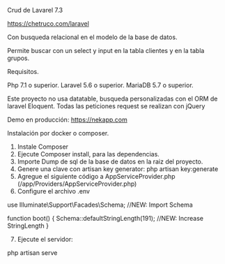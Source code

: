 Crud de Lavarel 7.3

https://chetruco.com/laravel

Con busqueda relacional en el modelo de la base de datos.

Permite buscar con un select y input en la tabla clientes y en la tabla grupos.

Requisitos.

Php 7.1 o superior.
Laravel 5.6 o superior.
MariaDB 5.7 o superior.


Este proyecto no usa datatable, busqueda personalizadas con el ORM de laravel Eloquent.
Todas las peticiones request se realizan con jQuery

Demo en producción:
https://nekapp.com

Instalación por docker o composer.

1. Instale Composer
2. Ejecute Composer install, para las dependencias.
3. Importe Dump de sql de la base de datos en la raiz del proyecto.
4. Genere una clave con artisan key generator: php artisan key:generate
5. Agregue el siguiente código a AppServiceProvider.php (/app/Providers/AppServiceProvider.php)
6. Configure el archivo .env

use Illuminate\Support\Facades\Schema; //NEW: Import Schema

function boot()
{
    Schema::defaultStringLength(191); //NEW: Increase StringLength
}

7. Ejecute el servidor:

php artisan serve



